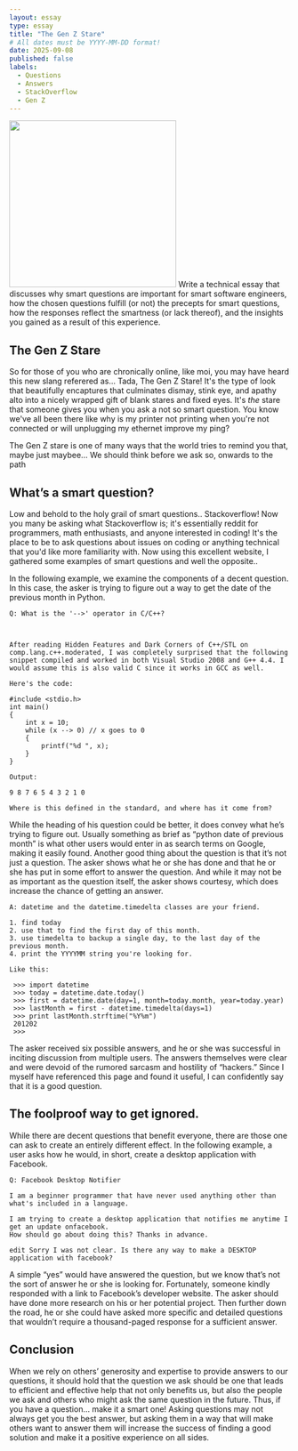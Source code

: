 ```yaml
---
layout: essay
type: essay
title: "The Gen Z Stare"
# All dates must be YYYY-MM-DD format!
date: 2025-09-08
published: false
labels:
  - Questions
  - Answers
  - StackOverflow
  - Gen Z
---
```


<img width="300px" class="rounded float-start pe-4" src="../img/smart-questions/emoji.png">
Write a technical essay that discusses why smart questions are important for smart software engineers, how the chosen questions fulfill (or not) the precepts for smart questions, how the responses reflect the smartness (or lack thereof), and the insights you gained as a result of this experience. 


## The Gen Z Stare

So for those of you who are chronically online, like moi, you may have heard this new slang referered as... Tada, The Gen Z Stare! It's the type of look that beautifully encaptures that culminates dismay, stink eye, and apathy alto into a nicely wrapped gift of blank stares and fixed eyes. It's *the* stare that someone gives you when you ask a not so smart question. You know we've all been there like why is my printer not printing when you're not connected or will unplugging my ethernet improve my ping? 

The Gen Z stare is one of many ways that the world tries to remind you that, maybe just maybee... 
We should think before we ask so, onwards to the path

## What’s a smart question?

Low and behold to the holy grail of smart questions.. Stackoverflow! 
Now you many be asking what Stackoverflow is; it's essentially reddit for programmers, math enthusiasts, and anyone interested in coding! It's the place to be to ask questions about issues on coding or anything technical that you'd like more familiarity with. Now using this excellent website, I gathered some  examples of smart questions and well the opposite.. 

In the following example, we examine the components of a decent question. In this case, the asker is trying to figure out a way to get the date of the previous month in Python.

```
Q: What is the '-->' operator in C/C++?



After reading Hidden Features and Dark Corners of C++/STL on comp.lang.c++.moderated, I was completely surprised that the following snippet compiled and worked in both Visual Studio 2008 and G++ 4.4. I would assume this is also valid C since it works in GCC as well.

Here's the code:

#include <stdio.h>
int main()
{
    int x = 10;
    while (x --> 0) // x goes to 0
    {
        printf("%d ", x);
    }
}

Output:

9 8 7 6 5 4 3 2 1 0

Where is this defined in the standard, and where has it come from?

```

While the heading of his question could be better, it does convey what he’s trying to figure out. Usually something as brief as “python date of previous month” is what other users would enter in as search terms on Google, making it easily found. Another good thing about the question is that it’s not just a question. The asker shows what he or she has done and that he or she has put in some effort to answer the question. And while it may not be as important as the question itself, the asker shows courtesy, which does increase the chance of getting an answer.

```
A: datetime and the datetime.timedelta classes are your friend.

1. find today
2. use that to find the first day of this month.
3. use timedelta to backup a single day, to the last day of the previous month.
4. print the YYYYMM string you're looking for.

Like this:

 >>> import datetime
 >>> today = datetime.date.today()
 >>> first = datetime.date(day=1, month=today.month, year=today.year)
 >>> lastMonth = first - datetime.timedelta(days=1)
 >>> print lastMonth.strftime("%Y%m")
 201202
 >>>

```
 
The asker received six possible answers, and he or she was successful in inciting discussion from multiple users. The answers themselves were clear and were devoid of the rumored sarcasm and hostility of “hackers.” Since I myself have referenced this page and found it useful, I can confidently say that it is a good question.

## The foolproof way to get ignored.

While there are decent questions that benefit everyone, there are those one can ask to create an entirely different effect. In the following example, a user asks how he would, in short, create a desktop application with Facebook.

```
Q: Facebook Desktop Notifier

I am a beginner programmer that have never used anything other than what's included in a language.

I am trying to create a desktop application that notifies me anytime I get an update onfacebook. 
How should go about doing this? Thanks in advance.

edit Sorry I was not clear. Is there any way to make a DESKTOP application with facebook?
```

A simple “yes” would have answered the question, but we know that’s not the sort of answer he or she is looking for. Fortunately, someone kindly responded with a link to Facebook’s developer website. The asker should have done more research on his or her potential project. Then further down the road, he or she could have asked more specific and detailed questions that wouldn’t require a thousand-paged response for a sufficient answer.

## Conclusion

When we rely on others’ generosity and expertise to provide answers to our questions, it should hold that the question we ask should be one that leads to efficient and effective help that not only benefits us, but also the people we ask and others who might ask the same question in the future. Thus, if you have a question… make it a smart one! Asking questions may not always get you the best answer, but asking them in a way that will make others want to answer them will increase the success of finding a good solution and make it a positive experience on all sides.
